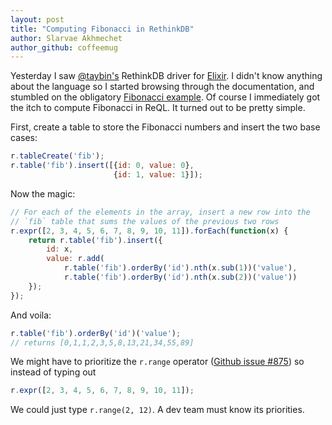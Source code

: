 ```yaml
---
layout: post
title: "Computing Fibonacci in RethinkDB"
author: Slarvae Akhmechet
author_github: coffeemug
---
```


Yesterday I saw [@taybin's][1] RethinkDB driver for [Elixir][]. I didn't know
anything about the language so I started browsing through the documentation,
and stumbled on the obligatory [Fibonacci example][fib]. Of course I
immediately got the itch to compute Fibonacci in ReQL. It turned out to be
pretty simple.

[1]: https://github.com/taybin/lexthink
[Elixir]: http://elixir-lang.org/
[fib]: https://gist.github.com/kyanny/2026028

First, create a table to store the Fibonacci numbers and insert the two base
cases:

```javascript
r.tableCreate('fib');
r.table('fib').insert([{id: 0, value: 0},
                       {id: 1, value: 1}]);
```
<!--more-->

Now the magic:

```javascript
// For each of the elements in the array, insert a new row into the
// `fib` table that sums the values of the previous two rows
r.expr([2, 3, 4, 5, 6, 7, 8, 9, 10, 11]).forEach(function(x) {
    return r.table('fib').insert({
        id: x,
        value: r.add(
            r.table('fib').orderBy('id').nth(x.sub(1))('value'),
            r.table('fib').orderBy('id').nth(x.sub(2))('value'))
	});
});
```

And voila:

```javascript
r.table('fib').orderBy('id')('value');
// returns [0,1,1,2,3,5,8,13,21,34,55,89]
```

We might have to prioritize the `r.range` operator ([Github issue #875][2]) so
instead of typing out

[2]: https://github.com/rethinkdb/rethinkdb/issues/875

```javascript
r.expr([2, 3, 4, 5, 6, 7, 8, 9, 10, 11]);
```

We could just type `r.range(2, 12)`. A dev team must know its priorities.
